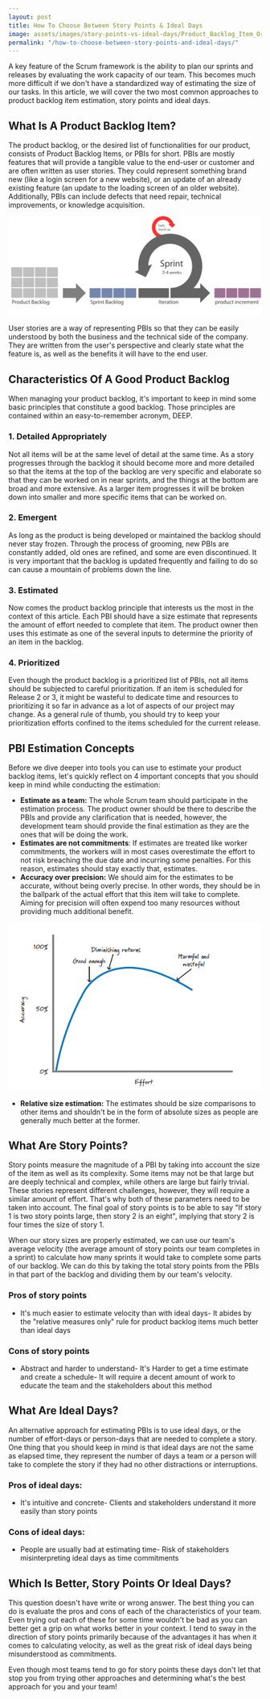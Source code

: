 ```yaml
---
layout: post
title: How To Choose Between Story Points & Ideal Days
image: assets/images/story-points-vs-ideal-days/Product_Backlog_Item_Organization.png
permalink: "/how-to-choose-between-story-points-and-ideal-days/"
---
```


A key feature of the Scrum framework is the ability to plan our sprints and releases by evaluating the work capacity of our team. This becomes much more difficult if we don't have a standardized way of estimating the size of our tasks. In this article, we will cover the two most common approaches to product backlog item estimation, story points and ideal days.

## What Is A Product Backlog Item?
The product backlog, or the desired list of functionalities for our product, consists of Product Backlog Items, or PBIs for short. PBIs are mostly features that will provide a tangible value to the end-user or customer and are often written as user stories. They could represent something brand new (like a login screen for a new website), or an update of an already existing feature (an update to the loading screen of an older website). Additionally, PBIs can include defects that need repair, technical improvements, or knowledge acquisition.

<img src="/assets/images/story-points-vs-ideal-days/The_Scrum_Workflow.png" alt="The Standard Scrum Workflow">

User stories are a way of representing PBIs so that they can be easily understood by both the business and the technical side of the company. They are written from the user's perspective and clearly state what the feature is, as well as the benefits it will have to the end user.

## Characteristics Of A Good Product Backlog
When managing your product backlog, it's important to keep in mind some basic principles that constitute a good backlog. Those principles are contained within an easy-to-remember acronym, DEEP.

### 1. Detailed Appropriately
Not all items will be at the same level of detail at the same time. As a story progresses through the backlog it should become more and more detailed so that the items at the top of the backlog are very specific and elaborate so that they can be worked on in near sprints, and the things at the bottom are broad and more extensive. As a larger item progresses it will be broken down into smaller and more specific items that can be worked on.

### 2. Emergent
As long as the product is being developed or maintained the backlog should never stay frozen. Through the process of grooming, new PBIs are constantly added, old ones are refined, and some are even discontinued. It is very important that the backlog is updated frequently and failing to do so can cause a mountain of problems down the line.

### 3. Estimated
Now comes the product backlog principle that interests us the most in the context of this article. Each PBI should have a size estimate that represents the amount of effort needed to complete that item. The product owner then uses this estimate as one of the several inputs to determine the priority of an item in the backlog.

### 4. Prioritized
Even though the product backlog is a prioritized list of PBIs, not all items should be subjected to careful prioritization. If an item is scheduled for Release 2 or 3, it might be wasteful to dedicate time and resources to prioritizing it so far in advance as a lot of aspects of our project may change. As a general rule of thumb, you should try to keep your prioritization efforts confined to the items scheduled for the current release.

## PBI Estimation Concepts
Before we dive deeper into tools you can use to estimate your product backlog items, let's quickly reflect on 4 important concepts that you should keep in mind while conducting the estimation:

- **Estimate as a team:** The whole Scrum team should participate in the estimation process. The product owner should be there to describe the PBIs and provide any clarification that is needed, however, the development team should provide the final estimation as they are the ones that will be doing the work.
- **Estimates are not commitments**: If estimates are treated like worker commitments, the workers will in most cases overestimate the effort to not risk breaching the due date and incurring some penalties. For this reason, estimates should stay exactly that, estimates.
- **Accuracy over precision:** We should aim for the estimates to be accurate, without being overly precise. In other words, they should be in the ballpark of the actual effort that this item will take to complete. Aiming for precision will often expend too many resources without providing much additional benefit.

<img src="/assets/images/story-points-vs-ideal-days/Accuracy_Vs_Precision_In_Scrum_Product_Backlog_Estimation.png" alt="The Graph Of Accuracy Vs Precision In Scrum Product Backlog Estimation">

- **Relative size estimation:** The estimates should be size comparisons to other items and shouldn't be in the form of absolute sizes as people are generally much better at the former.

## What Are Story Points?
Story points measure the magnitude of a PBI by taking into account the size of the item as well as its complexity. Some items may not be that large but are deeply technical and complex, while others are large but fairly trivial. These stories represent different challenges, however, they will require a similar amount of effort. That's why both of these parameters need to be taken into account. The final goal of story points is to be able to say "If story 1 is two story points large, then story 2 is an eight", implying that story 2 is four times the size of story 1.

When our story sizes are properly estimated, we can use our team's average velocity (the average amount of story points our team completes in a sprint) to calculate how many sprints it would take to complete some parts of our backlog. We can do this by taking the total story points from the PBIs in that part of the backlog and dividing them by our team's velocity.

### Pros of story points
- It's much easier to estimate velocity than with ideal days- It abides by the "relative measures only" rule for product backlog items much better than ideal days

### Cons of story points
- Abstract and harder to understand- It's Harder to get a time estimate and create a schedule- It will require a decent amount of work to educate the team and the stakeholders about this method

## What Are Ideal Days?
An alternative approach for estimating PBIs is to use ideal days, or the number of effort-days or person-days that are needed to complete a story. One thing that you should keep in mind is that ideal days are not the same as elapsed time, they represent the number of days a team or a person will take to complete the story if they had no other distractions or interruptions.

### Pros of ideal days:
- It's intuitive and concrete- Clients and stakeholders understand it more easily than story points

### Cons of ideal days:
- People are usually bad at estimating time- Risk of stakeholders misinterpreting ideal days as time commitments

## Which Is Better, Story Points Or Ideal Days?
This question doesn't have write or wrong answer. The best thing you can do is evaluate the pros and cons of each of the characteristics of your team. Even trying out each of these for some time wouldn't be bad as you can better get a grip on what works better in your context. I tend to sway in the direction of story points primarily because of the advantages it has when it comes to calculating velocity, as well as the great risk of ideal days being misunderstood as commitments.

Even though most teams tend to go for story points these days don't let that stop you from trying other approaches and determining what's the best approach for you and your team!
